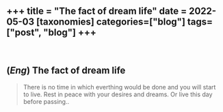 +++
title = "The fact of dream life"
date = 2022-05-03
[taxonomies]
categories=["blog"]
tags=["post", "blog"]
+++
---
<br>

## (*Eng*) The fact of dream life
>There is no time in which everthing would be done and you will start to live. Rest in peace with your desires and dreams. Or live this day before passing..
